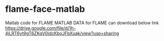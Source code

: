 # flame-face-matlab
Matlab code for FLAME
MATLAB DATA for FLAME can download below link
https://drive.google.com/file/d/1h-4jLRT6yt9gT6ZKqV0idcKboJFbXuak/view?usp=sharing
